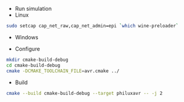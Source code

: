 * Run simulation
* Linux
```bash
sudo setcap cap_net_raw,cap_net_admin=epi `which wine-preloader`
```

* Windows

* Configure
```sh
mkdir cmake-build-debug
cd cmake-build-debug
cmake -DCMAKE_TOOLCHAIN_FILE=avr.cmake ../
```

* Build
```sh
cmake --build cmake-build-debug --target philuxavr -- -j 2
```
